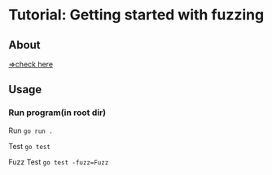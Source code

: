 # Tutorial: Getting started with fuzzing

## About

[=>check here](https://go.dev/doc/tutorial/fuzz)

## Usage

### Run program(in root dir)

Run
`go run .`

Test
`go test`

Fuzz Test
`go test -fuzz=Fuzz`
